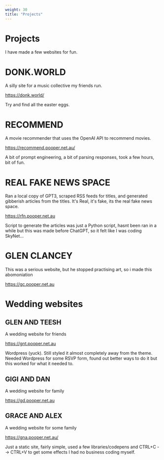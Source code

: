 ```yaml
---
weight: 30
title: "Projects"
---
```


# Projects

I have made a few websites for fun.

# DONK.WORLD

A silly site for a music collective my friends run.

https://donk.world/

Try and find all the easter eggs.

# RECOMMEND

A movie recommender that uses the OpenAI API to recommend movies.

https://recommend.pooper.net.au/

A bit of prompt engineering, a bit of parsing responses, took a few hours, bit of fun.

# REAL FAKE NEWS SPACE

Ran a local copy of GPT3, scraped RSS feeds for titles, and generated gibberish articles from the titles. It's Real, it's fake, its the real fake news space.

https://rfn.pooper.net.au

Script to generate the articles was just a Python script, hasnt been ran in a while but this was made before ChatGPT, so it felt like I was coding SkyNet...

# GLEN CLANCEY

This was a serious website, but he stopped practising art, so i made this abomoniation

https://gc.pooper.net.au


# Wedding websites
## GLEN AND TEESH

A wedding website for friends

https://gnt.pooper.net.au

Wordpress (yuck). Still styled it almost completely away from the theme. Needed Wordpress for some RSVP form, found out better ways to do it but this worked for what it needed to.

## GIGI AND DAN

A wedding website for family

https://gd.pooper.net.au


## GRACE AND ALEX

A wedding website for some family

https://gna.pooper.net.au/

Just a static site, fairly simple, used a few libraries/codepens and CTRL+C --> CTRL+V to get some effects I had no business coding myself.


